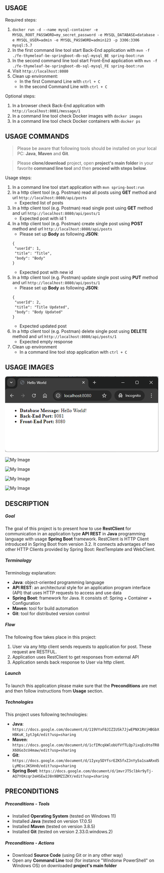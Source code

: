 USAGE
-----

Required steps:
1. `docker run -d --name mysql-container -e MYSQL_ROOT_PASSWORD=my_secret_password -e MYSQL_DATABASE=database -e MYSQL_USER=admin -e MYSQL_PASSWORD=admin123 -p 3306:3306 mysql:5.7`
1. In the first command line tool start Back-End application with `mvn -f ./fe-thymeleaf-be-springboot-db-sql-mysql_BE spring-boot:run`
1. In the second command line tool start Front-End application with `mvn -f ./fe-thymeleaf-be-springboot-db-sql-mysql_FE spring-boot:run`
1. Visit `http://localhost:8080`
1. Clean up environment:
    * In the first Command Line with `ctrl + C`
    * In the second Command Line with `ctrl + C`

Optional steps:
1. In a browser check Back-End application with `http://localhost:8081/message/1`
1. In a command line tool check Docker images with `docker images`
1. In a command line tool check Docker containers with `docker ps`


USAGE COMMANDS
--------------

> Please be aware that following tools should be installed on your local PC: **Java**, **Maven** and **Git**. 

> Please **clone/download** project, open **project's main folder** in your favorite **command line tool** and then **proceed with steps below**. 

Usage steps:
1. In a command line tool start application with `mvn spring-boot:run`
1. In a http client tool (e.g. Postman) read all posts using **GET** method and url `http://localhost:8080/api/posts`
   * Expected list of posts
1. In a http client tool (e.g. Postman) read single post using **GET** method and url `http://localhost:8080/api/posts/1`
   * Expected post with id 1
1. In a http client tool (e.g. Postman) create single post using **POST** method and url `http://localhost:8080/api/posts`
   * Please set up **Body** as following **JSON**:
   ```
   {
    "userId": 1,
    "title": "Title",
    "body": "Body"
   }
   ```
   * Expected post with new id
1. In a http client tool (e.g. Postman) update single post using **PUT** method and url `http://localhost:8080/api/posts/1`
   * Please set up **Body** as following **JSON**:
   ```
   {
    "userId": 2,
    "title": "Title Updated",
    "body": "Body Updated"
   }
   ```
   * Expected updated post
1. In a http client tool (e.g. Postman) delete single post using **DELETE** method and url `http://localhost:8080/api/posts/1`
   * Expected empty response
1. Clean up environment 
     * In a command line tool stop application with `ctrl + C`


USAGE IMAGES
------------

![My Image](readme-images/image-01.png)

![My Image](readme-images/image-02.png)

![My Image](readme-images/image-03.png)

![My Image](readme-images/image-04.png)

![My Image](readme-images/image-05.png)


DESCRIPTION
-----------

##### Goal
The goal of this project is to present how to use **RestClient** for communication in an application type **API REST** in **Java** programming language with usage **Spring Boot** framework. RestClient is HTTP Client introduced in Spring Boot from version 3.2. It connects advantages of two other HTTP Clients provided by Spring Boot: RestTemplate and WebClient.

##### Terminology
Terminology explanation:
* **Java**: object-oriented programming language
* **API REST**: an architectural style for an application program interface (API) that uses HTTP requests to access and use data
* **Spring Boot**: framework for Java. It consists of: Spring + Container + Configuration
* **Maven**: tool for build automation
* **Git**: tool for distributed version control

##### Flow
The following flow takes place in this project:
1. User via any http client sends requests to application for post. These request are RESTFUL.
1. Application uses RestClient to get responses from external API
1. Application sends back response to User via http client.

##### Launch
To launch this application please make sure that the **Preconditions** are met and then follow instructions from **Usage** section.

##### Technologies
This project uses following technologies:
* **Java**: `https://docs.google.com/document/d/119VYxF8JIZIUSk7JjwEPNX1RVjHBGbXHBKuK_1ytJg4/edit?usp=sharing`
* **Maven**: `https://docs.google.com/document/d/1cfIMcqkWlobUfVfTLQp7ixqEcOtoTR8X6OGo3cU4maw/edit?usp=sharing`
* **Git**: `https://docs.google.com/document/d/1Iyxy5DYfsrEZK5fxZJnYy5a1saARxd5LyMEscJKSHn0/edit?usp=sharing`
* **Spring Boot**: `https://docs.google.com/document/d/1mvrJT5clbkr9yTj-AQ7YOXcqr2eHSEw2J8n9BMZIZKY/edit?usp=sharing`


PRECONDITIONS
-------------

##### Preconditions - Tools
* Installed **Operating System** (tested on Windows 11)
* Installed **Java** (tested on version 17.0.5)
* Installed **Maven** (tested on version 3.8.5)
* Installed **Git** (tested on version 2.33.0.windows.2)


##### Preconditions - Actions
* Download **Source Code** (using Git or in any other way) 
* Open any **Command Line** tool (for instance "Windonw PowerShell" on Windows OS) on downloaded **project's main folder**